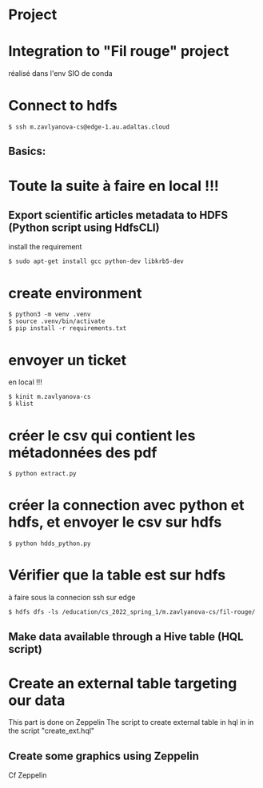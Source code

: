 # Project
# Integration to "Fil rouge" project
réalisé dans l'env SIO de conda

# Connect to hdfs

    $ ssh m.zavlyanova-cs@edge-1.au.adaltas.cloud



## Basics:
# Toute la suite à faire en local !!!
## Export scientific articles metadata to HDFS (Python script using HdfsCLI)
install the requirement

    $ sudo apt-get install gcc python-dev libkrb5-dev
    
# create environment
    $ python3 -m venv .venv 
    $ source .venv/bin/activate
    $ pip install -r requirements.txt

# envoyer un ticket
en local !!!

    $ kinit m.zavlyanova-cs
    $ klist

# créer le csv qui contient les métadonnées des pdf

    $ python extract.py

# créer la connection avec python et hdfs, et envoyer le csv sur hdfs

    $ python hdds_python.py

# Vérifier que la table est sur hdfs
à faire sous la connecion ssh sur edge

    $ hdfs dfs -ls /education/cs_2022_spring_1/m.zavlyanova-cs/fil-rouge/


## Make data available through a Hive table (HQL script)
# Create an external table targeting our data
This part is done on Zeppelin
The script to create external table in hql in in the script "create_ext.hql"


## Create some graphics using Zeppelin
Cf Zeppelin









